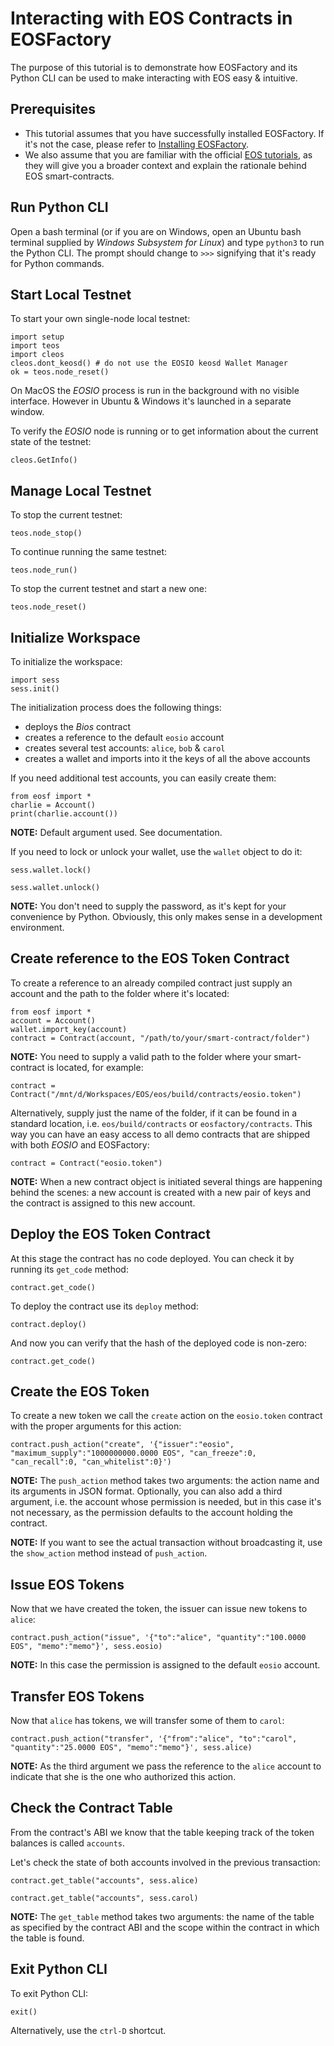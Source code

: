 # Interacting with EOS Contracts in EOSFactory 

The purpose of this tutorial is to demonstrate how EOSFactory and its Python CLI can be used to make interacting with EOS easy & intuitive.

## Prerequisites

* This tutorial assumes that you have successfully installed EOSFactory. If it's not the case, please refer to [Installing EOSFactory](01.InstallingEOSFactory.html).
* We also assume that you are familiar with the official [EOS tutorials](https://github.com/EOSIO/eos/wiki/Tutorial-Getting-Started-With-Contracts), as they will give you a broader context and explain the rationale behind EOS smart-contracts.

## Run Python CLI

Open a bash terminal (or if you are on Windows, open an Ubuntu bash terminal supplied by *Windows Subsystem for Linux*) and type `python3` to run the Python CLI. The prompt should change to `>>>` signifying that it's ready for Python commands.

## Start Local Testnet

To start your own single-node local testnet:

```
import setup
import teos
import cleos
cleos.dont_keosd() # do not use the EOSIO keosd Wallet Manager
ok = teos.node_reset()
```

On MacOS the *EOSIO* process is run in the background with no visible interface. However in Ubuntu & Windows it's launched in a separate window.

To verify the *EOSIO* node is running or to get information about the current state of the testnet:

```
cleos.GetInfo()
```

## Manage Local Testnet

To stop the current testnet:

```
teos.node_stop()
```

To continue running the same testnet:

```
teos.node_run()
```

To stop the current testnet and start a new one:

```
teos.node_reset()
```

## Initialize Workspace

To initialize the workspace:

```
import sess
sess.init()
```

The initialization process does the following things:

* deploys the *Bios* contract
* creates a reference to the default `eosio` account
* creates several test accounts: `alice`, `bob` & `carol`
* creates a wallet and imports into it the keys of all the above accounts

If you need additional test accounts, you can easily create them:

```
from eosf import *
charlie = Account()
print(charlie.account())
```

**NOTE:** Default argument used. See documentation.

If you need to lock or unlock your wallet, use the `wallet` object to do it:

```
sess.wallet.lock()
```

```
sess.wallet.unlock()
```

**NOTE:** You don't need to supply the password, as it's kept for your convenience by Python. Obviously, this only makes sense in a development environment.

## Create reference to the EOS Token Contract

To create a reference to an already compiled contract just supply an account and the path to the folder where it's located:

```
from eosf import *
account = Account()
wallet.import_key(account)
contract = Contract(account, "/path/to/your/smart-contract/folder")
```

**NOTE:** You need to supply a valid path to the folder where your smart-contract is located, for example:

```
contract = Contract("/mnt/d/Workspaces/EOS/eos/build/contracts/eosio.token")
```

Alternatively, supply just the name of the folder, if it can be found in a standard location, i.e. `eos/build/contracts` or `eosfactory/contracts`. This way you can have an easy access to all demo contracts that are shipped with both *EOSIO* and EOSFactory:

```
contract = Contract("eosio.token")
```

**NOTE:** When a new contract object is initiated several things are happening behind the scenes: a new account is created with a new pair of keys and the contract is assigned to this new account.

## Deploy the EOS Token Contract

At this stage the contract has no code deployed. You can check it by running its `get_code` method:

```
contract.get_code()
```

To deploy the contract use its `deploy` method:

```
contract.deploy()
```

And now you can verify that the hash of the deployed code is non-zero:

```
contract.get_code()
```

## Create the EOS Token

To create a new token we call the `create` action on the `eosio.token` contract with the proper arguments for this action:

```
contract.push_action("create", '{"issuer":"eosio", "maximum_supply":"1000000000.0000 EOS", "can_freeze":0, "can_recall":0, "can_whitelist":0}')
```

**NOTE:** The `push_action` method takes two arguments: the action name and its arguments in JSON format. Optionally, you can also add a third argument, i.e. the account whose permission is needed, but in this case it's not necessary, as the permission defaults to the account holding the contract.

**NOTE:** If you want to see the actual transaction without broadcasting it, use the `show_action` method instead of `push_action`.

## Issue EOS Tokens

Now that we have created the token, the issuer can issue new tokens to `alice`:

```
contract.push_action("issue", '{"to":"alice", "quantity":"100.0000 EOS", "memo":"memo"}', sess.eosio)
```

**NOTE:** In this case the permission is assigned to the default `eosio` account.

## Transfer EOS Tokens

Now that `alice` has tokens, we will transfer some of them to `carol`: 

```
contract.push_action("transfer", '{"from":"alice", "to":"carol", "quantity":"25.0000 EOS", "memo":"memo"}', sess.alice)
```

**NOTE:** As the third argument we pass the reference to the `alice` account to indicate that she is the one who authorized this action.

## Check the Contract Table

From the contract's ABI we know that the table keeping track of the token balances is called `accounts`.

Let's check the state of both accounts involved in the previous transaction:

```
contract.get_table("accounts", sess.alice)
```

```
contract.get_table("accounts", sess.carol)
```

**NOTE:** The `get_table` method takes two arguments: the name of the table as specified by the contract ABI and the scope within the contract in which the table is found.

## Exit Python CLI

To exit Python CLI:

```
exit()
```

Alternatively, use the `ctrl-D` shortcut.
